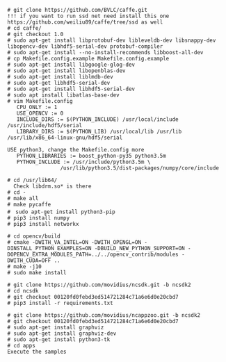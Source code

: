 
    # git clone https://github.com/BVLC/caffe.git
    !!! if you want to run ssd net need install this one https://github.com/weiliu89/caffe/tree/ssd as well
    # cd caffe/
    # git checkout 1.0
    # sudo apt-get install libprotobuf-dev libleveldb-dev libsnappy-dev libopencv-dev libhdf5-serial-dev protobuf-compiler
    # sudo apt-get install --no-install-recommends libboost-all-dev
    # cp Makefile.config.example Makefile.config.example
    # sudo apt-get install libgoogle-glog-dev
    # sudo apt-get install libopenblas-dev
    # sudo apt-get install liblmdb-dev
    # sudo apt-get libhdf5-serial-dev
    # sudo apt-get install libhdf5-serial-dev
    # sudo apt install libatlas-base-dev
    # vim Makefile.config
       CPU_ONLY := 1
       USE_OPENCV := 0
       INCLUDE_DIRS := $(PYTHON_INCLUDE) /usr/local/include /usr/include/hdf5/serial
       LIBRARY_DIRS := $(PYTHON_LIB) /usr/local/lib /usr/lib /usr/lib/x86_64-linux-gnu/hdf5/serial

    USE python3, change the Makefile.config more
       PYTHON_LIBRARIES := boost_python-py35 python3.5m
       PYTHON_INCLUDE := /usr/include/python3.5m \
                     /usr/lib/python3.5/dist-packages/numpy/core/include
				 
    # cd /usr/lib64/
      Check libdrm.so* is there
    # cd -
    # make all
    # make pycaffe
    #　sudo apt-get install python3-pip
    # pip3 install numpy
    # pip3 install networkx

    # cd opencv/build
    # cmake -DWITH_VA_INTEL=ON -DWITH_OPENGL=ON -DINSTALL_PYTHON_EXAMPLES=ON -DBUILD_NEW_PYTHON_SUPPORT=ON -DOPENCV_EXTRA_MODULES_PATH=../../opencv_contrib/modules -DWITH_CUDA=OFF ..
    # make -j10
    # sudo make install

    # git clone https://github.com/movidius/ncsdk.git -b ncsdk2
    # cd ncsdk
    # git checkout 00120fd0febd3ed514721284c71a6e6d0e20cbd7
    # pip3 install -r requirements.txt

    # git clone https://github.com/movidius/ncappzoo.git -b ncsdk2
    # git checkout 00120fd0febd3ed514721284c71a6e6d0e20cbd7
    # sudo apt-get install graphviz
    # sudo apt-get install graphviz-dev
    # sudo apt-get install python3-tk
    # cd apps
    Execute the samples
